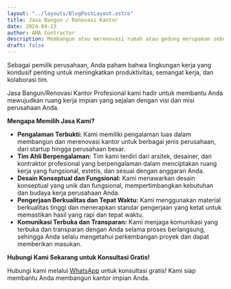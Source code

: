```yaml
---
layout: "../layouts/BlogPostLayout.astro"
title: Jasa Bangun / Renovasi Kantor
date: 2024-04-23
author: AMA Contractor
description: Membangun atau merenovasi rumah atau gedung merupakan sebuah investasi besar. Oleh karena itu, penting untuk memilih perusahaan konstruksi yang tepat agar hasil pekerjaan berkualitas dan sesuai dengan keinginan Anda.
draft: false
---
```


Sebagai pemilik perusahaan, Anda paham bahwa lingkungan kerja yang kondusif penting untuk meningkatkan produktivitas, semangat kerja, dan kolaborasi tim.

Jasa Bangun/Renovasi Kantor Profesional kami hadir untuk membantu Anda
mewujudkan ruang kerja impian yang sejalan dengan visi dan misi perusahaan Anda.

**Mengapa Memilih Jasa Kami?**

-   **Pengalaman Terbukti:** Kami memiliki pengalaman luas dalam membangun dan merenovasi kantor untuk berbagai jenis perusahaan, dari startup hingga perusahaan besar.
-   **Tim Ahli Berpengalaman:** Tim kami terdiri dari arsitek, desainer, dan kontraktor profesional yang berpengalaman dalam menciptakan ruang kerja yang fungsional, estetis, dan sesuai dengan anggaran Anda.
-   **Desain Konseptual dan Fungsional:** Kami menawarkan desain konseptual yang unik dan fungsional, mempertimbangkan kebutuhan dan budaya kerja perusahaan Anda.
-   **Pengerjaan Berkualitas dan Tepat Waktu:** Kami menggunakan material berkualitas tinggi dan menerapkan standar pengerjaan yang ketat untuk memastikan hasil yang rapi dan tepat waktu.
-   **Komunikasi Terbuka dan Transparan:** Kami menjaga komunikasi yang terbuka dan transparan dengan Anda selama proses berlangsung, sehingga Anda selalu mengetahui perkembangan proyek dan dapat memberikan masukan.


**Hubungi Kami Sekarang untuk Konsultasi Gratis!**

Hubungi kami melalui [WhatsApp](https://api.whatsapp.com/send?phone=6285780007121&text=Halo%20saya%20ingin%20konsultasi%20tentang) untuk konsultasi gratis! Kami siap membantu Anda membangun kantor impian Anda.